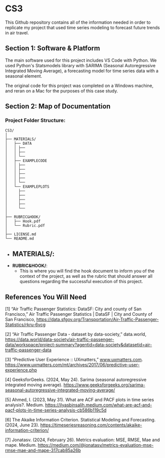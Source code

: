 # CS3
This Github repository contains all of the information needed in order to replicate my project that used time series modeling to forecast future trends in air travel.

## Section 1: Software & Platform
The main software used for this project includes VS Code with Python. We used Python's Statsmodels library with SARIMA (Seasonal Autoregressive Integrated Moving Average), a forecasting model for time series data with a seasonal element.

The original code for this project was completed on a Windows machine, and reran on a Mac for the purposes of this case study.

## Section 2: Map of Documentation
### Project Folder Structure:
```
CS3/
│
├── MATERIALS/
│   ├── DATA
│   │ ├──
│   │ ├──
│   │ └── 
│   ├── EXAMPLECODE
│   │ ├──
│   │ ├──
│   │ ├──
│   │ ├──
│   │ └── 
│   └── EXAMPLEPLOTS
│     ├──
│     ├──
│     ├──
│     ├── 
│     └── 
│
├── RUBRIC&HOOK/
│   ├── Hook.pdf
│   └── Rubric.pdf
│  
├── LICENSE.md
└── README.md
```
- **MATERIALS/**:
  -
- **RUBRIC&HOOK/**:
  - This is where you will find the hook document to inform you of the context of the project, as well as the rubric that should answer all questions regarding the successful execution
    of this project.

## References You Will Need
[1] “Air Traffic Passenger Statistics: DataSF: City and county of San Francisco,” Air Traffic Passenger Statistics | DataSF | City and County of San Francisco, https://data.sfgov.org/Transportation/Air-Traffic-Passenger-Statistics/rkru-6vcg

[2] “Air Traffic Passenger Data - dataset by data-society,” data.world, https://data.world/data-society/air-traffic-passenger-data/workspace/project-summary?agentid=data-society&datasetid=air-traffic-passenger-data

[3] “Predictive User Experience :: UXmatters,” www.uxmatters.com. https://www.uxmatters.com/mt/archives/2017/06/predictive-user-experience.php

[4] GeeksforGeeks. (2024, May 24). Sarima (seasonal autoregressive integrated moving average). https://www.geeksforgeeks.org/sarima-seasonal-autoregressive-integrated-moving-average/

[5] Ahmed, I. (2023, May 31). What are ACF and PACF plots in time series analysis?. Medium. https://ilyasbinsalih.medium.com/what-are-acf-and-pacf-plots-in-time-series-analysis-cb586b119c5d

[6] The Akaike Information Criterion. Statistical Modeling and Forecasting. (2024, June 23). https://timeseriesreasoning.com/contents/akaike-information-criterion/

[7] Jonatasv. (2024, February 26). Metrics evaluation: MSE, RMSE, Mae and mape. Medium. https://medium.com/@jonatasv/metrics-evaluation-mse-rmse-mae-and-mape-317cab85a26b
